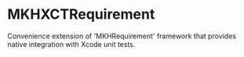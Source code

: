# MKHXCTRequirement
Convenience extension of 'MKHRequirement' framework that provides native integration with Xcode unit tests.

